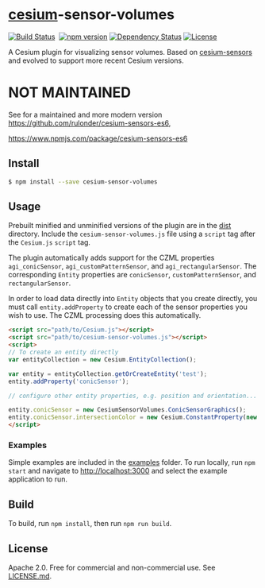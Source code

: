 # [cesium](https://cesiumjs.org)-sensor-volumes
[![Build Status](https://travis-ci.org/jlouns/cesium-sensor-volumes.svg?branch=master)](https://travis-ci.org/jlouns/cesium-sensor-volumes)&nbsp;
[![npm version](https://badge.fury.io/js/cesium-sensor-volumes.svg)](https://badge.fury.io/js/cesium-sensor-volumes)
[![Dependency Status](https://david-dm.org/jlouns/cesium-sensor-volumes.svg)](https://david-dm.org/jlouns/cesium-sensor-volumes)
[![License](https://img.shields.io/badge/License-Apache%202.0-blue.svg)](http://www.apache.org/licenses/LICENSE-2.0.html)

A Cesium plugin for visualizing sensor volumes. Based on [cesium-sensors](https://github.com/AnalyticalGraphicsInc/cesium-sensors) and evolved to support more recent Cesium versions.

# NOT MAINTAINED

See for a maintained and more modern version https://github.com/rulonder/cesium-sensors-es6,

https://www.npmjs.com/package/cesium-sensors-es6


## Install

```sh
$ npm install --save cesium-sensor-volumes
```

## Usage

Prebuilt minified and unminified versions of the plugin are in the [dist](dist/) directory.  Include the `cesium-sensor-volumes.js` file using a `script` tag after the `Cesium.js` `script` tag.

The plugin automatically adds support for the CZML properties `agi_conicSensor`, `agi_customPatternSensor`, and `agi_rectangularSensor`.  The corresponding `Entity` properties are `conicSensor`, `customPatternSensor`, and `rectangularSensor`.

In order to load data directly into `Entity` objects that you create directly, you must call `entity.addProperty` to create each of the sensor properties you wish to use.  The CZML processing does this automatically.

```html
<script src="path/to/Cesium.js"></script>
<script src="path/to/cesium-sensor-volumes.js"></script>
<script>
// To create an entity directly
var entityCollection = new Cesium.EntityCollection();

var entity = entityCollection.getOrCreateEntity('test');
entity.addProperty('conicSensor');

// configure other entity properties, e.g. position and orientation...

entity.conicSensor = new CesiumSensorVolumes.ConicSensorGraphics();
entity.conicSensor.intersectionColor = new Cesium.ConstantProperty(new Cesium.Color(0.1, 0.2, 0.3, 0.4));
</script>
```

### Examples

Simple examples are included in the [examples](examples/) folder.  To run locally, run `npm start` and navigate to [http://localhost:3000](http://localhost:3000) and select the example application to run.

## Build

To build, run `npm install`, then run `npm run build`.

## License

Apache 2.0.  Free for commercial and non-commercial use.  See [LICENSE.md](LICENSE.md).
